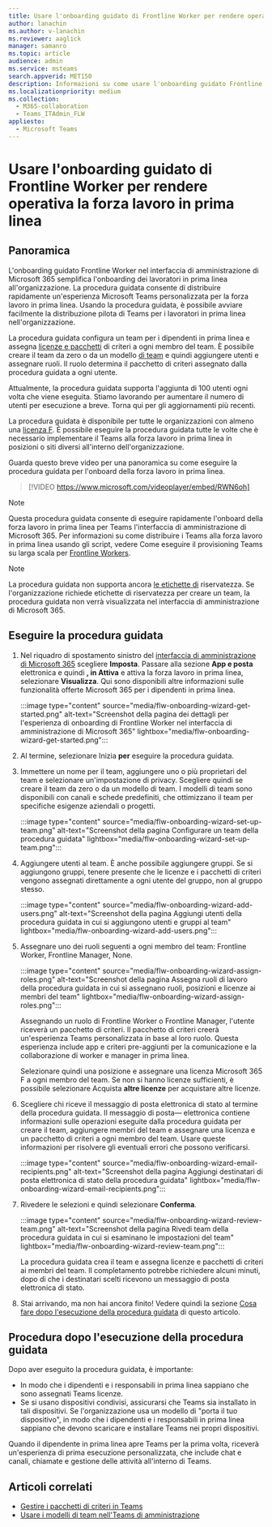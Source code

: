 ```yaml
---
title: Usare l'onboarding guidato di Frontline Worker per rendere operativa la forza lavoro in prima linea
author: lanachin
ms.author: v-lanachin
ms.reviewer: aaglick
manager: samanro
ms.topic: article
audience: admin
ms.service: msteams
search.appverid: MET150
description: Informazioni su come usare l'onboarding guidato Frontline Worker per distribuire rapidamente un'esperienza Teams personalizzata per i dipendenti e i responsabili in prima linea nell'organizzazione.
ms.localizationpriority: medium
ms.collection:
  - M365-collaboration
  - Teams_ITAdmin_FLW
appliesto:
  - Microsoft Teams
---
```


# <a name="use-the-frontline-worker-onboarding-wizard-to-get-your-frontline-workforce-up-and-running"></a>Usare l'onboarding guidato di Frontline Worker per rendere operativa la forza lavoro in prima linea

## <a name="overview"></a>Panoramica

L'onboarding guidato Frontline Worker nel interfaccia di amministrazione di Microsoft 365 semplifica l'onboarding dei lavoratori in prima linea all'organizzazione. La procedura guidata consente di distribuire rapidamente un'esperienza Microsoft Teams personalizzata per la forza lavoro in prima linea. Usando la procedura guidata, è possibile avviare facilmente la distribuzione pilota di Teams per i lavoratori in prima linea nell'organizzazione.

La procedura guidata configura un team per i dipendenti in prima linea e assegna [licenze e pacchetti](manage-policy-packages.md) di criteri a ogni membro del team. È possibile creare il team da zero o da un modello [di team](get-started-with-teams-templates-in-the-admin-console.md) e quindi aggiungere utenti e assegnare ruoli. Il ruolo determina il pacchetto di criteri assegnato dalla procedura guidata a ogni utente.

Attualmente, la procedura guidata supporta l'aggiunta di 100 utenti ogni volta che viene eseguita. Stiamo lavorando per aumentare il numero di utenti per esecuzione a breve. Torna qui per gli aggiornamenti più recenti.

La procedura guidata è disponibile per tutte le organizzazioni con almeno una [licenza F](https://www.microsoft.com/microsoft-365/enterprise/frontline). È possibile eseguire la procedura guidata tutte le volte che è necessario implementare il Teams alla forza lavoro in prima linea in posizioni o siti diversi all'interno dell'organizzazione.

Guarda questo breve video per una panoramica su come eseguire la procedura guidata per l'onboard della forza lavoro in prima linea.

> [!VIDEO https://www.microsoft.com/videoplayer/embed/RWN6oh]

> [!NOTE]
> Questa procedura guidata consente di eseguire rapidamente l'onboard della forza lavoro in prima linea per Teams l'interfaccia di amministrazione di Microsoft 365. Per informazioni su come distribuire i Teams alla forza lavoro in prima linea usando gli script, vedere Come eseguire il provisioning Teams su larga scala per [Frontline Workers](flw-scripted-deployment.md).

> [!NOTE]
> La procedura guidata non supporta ancora [le etichette di](sensitivity-labels.md) riservatezza. Se l'organizzazione richiede etichette di riservatezza per creare un team, la procedura guidata non verrà visualizzata nel interfaccia di amministrazione di Microsoft 365.

## <a name="run-the-wizard"></a>Eseguire la procedura guidata

1. Nel riquadro di spostamento sinistro del [interfaccia di amministrazione di Microsoft 365](https://admin.microsoft.com/) scegliere **Imposta**. Passare alla sezione **App e posta** elettronica e quindi **, in Attiva** e attiva la forza lavoro in prima linea, selezionare **Visualizza**. Qui sono disponibili altre informazioni sulle funzionalità offerte Microsoft 365 per i dipendenti in prima linea.

    :::image type="content" source="media/flw-onboarding-wizard-get-started.png" alt-text="Screenshot della pagina dei dettagli per l'esperienza di onboarding di Frontline Worker nel interfaccia di amministrazione di Microsoft 365" lightbox="media/flw-onboarding-wizard-get-started.png":::

2. Al termine, selezionare Inizia **per** eseguire la procedura guidata.

3. Immettere un nome per il team, aggiungere uno o più proprietari del team e selezionare un'impostazione di privacy. Scegliere quindi se creare il team da zero o da un modello di team. I modelli di team sono disponibili con canali e schede predefiniti, che ottimizzano il team per specifiche esigenze aziendali o progetti.

    :::image type="content" source="media/flw-onboarding-wizard-set-up-team.png" alt-text="Screenshot della pagina Configurare un team della procedura guidata" lightbox="media/flw-onboarding-wizard-set-up-team.png":::

4. Aggiungere utenti al team. È anche possibile aggiungere gruppi. Se si aggiungono gruppi, tenere presente che le licenze e i pacchetti di criteri vengono assegnati direttamente a ogni utente del gruppo, non al gruppo stesso.

    :::image type="content" source="media/flw-onboarding-wizard-add-users.png" alt-text="Screenshot della pagina Aggiungi utenti della procedura guidata in cui si aggiungono utenti e gruppi al team" lightbox="media/flw-onboarding-wizard-add-users.png":::

5. Assegnare uno dei ruoli seguenti a ogni membro del team: Frontline Worker, Frontline Manager, None. 
  
    :::image type="content" source="media/flw-onboarding-wizard-assign-roles.png" alt-text="Screenshot della pagina Assegna ruoli di lavoro della procedura guidata in cui si assegnano ruoli, posizioni e licenze ai membri del team" lightbox="media/flw-onboarding-wizard-assign-roles.png":::

    Assegnando un ruolo di Frontline Worker o Frontline Manager, l'utente riceverà un pacchetto di criteri. Il pacchetto di criteri creerà un'esperienza Teams personalizzata in base al loro ruolo. Questa esperienza include app e criteri pre-aggiunti per la comunicazione e la collaborazione di worker e manager in prima linea.

    Selezionare quindi una posizione e assegnare una licenza Microsoft 365 F a ogni membro del team. Se non si hanno licenze sufficienti, è possibile selezionare Acquista **altre licenze** per acquistare altre licenze.  

6. Scegliere chi riceve il messaggio di posta elettronica di stato al termine della procedura guidata. Il messaggio di posta&mdash; elettronica contiene informazioni sulle operazioni eseguite dalla procedura guidata per creare il team, aggiungere membri del team e assegnare una licenza e un pacchetto di criteri a ogni membro del team. Usare queste informazioni per risolvere gli eventuali errori che possono verificarsi.

    :::image type="content" source="media/flw-onboarding-wizard-email-recipients.png" alt-text="Screenshot della pagina Aggiungi destinatari di posta elettronica di stato della procedura guidata" lightbox="media/flw-onboarding-wizard-email-recipients.png":::

7. Rivedere le selezioni e quindi selezionare **Conferma**.

    :::image type="content" source="media/flw-onboarding-wizard-review-team.png" alt-text="Screenshot della pagina Rivedi team della procedura guidata in cui si esaminano le impostazioni del team" lightbox="media/flw-onboarding-wizard-review-team.png":::

    La procedura guidata crea il team e assegna licenze e pacchetti di criteri ai membri del team. Il completamento potrebbe richiedere alcuni minuti, dopo di che i destinatari scelti ricevono un messaggio di posta elettronica di stato.

8. Stai arrivando, ma non hai ancora finito! Vedere quindi la sezione [Cosa fare dopo l'esecuzione della procedura guidata](#what-to-do-after-running-the-wizard) di questo articolo.

## <a name="what-to-do-after-running-the-wizard"></a>Procedura dopo l'esecuzione della procedura guidata

Dopo aver eseguito la procedura guidata, è importante:

- In modo che i dipendenti e i responsabili in prima linea sappiano che sono assegnati Teams licenze.
- Se si usano dispositivi condivisi, assicurarsi che Teams sia installato in tali dispositivi. Se l'organizzazione usa un modello di "porta il tuo dispositivo", in modo che i dipendenti e i responsabili in prima linea sappiano che devono scaricare e installare Teams nei propri dispositivi.

Quando il dipendente in prima linea apre Teams per la prima volta, riceverà un'esperienza di prima esecuzione personalizzata, che include chat e canali, chiamate e gestione delle attività all'interno di Teams.

## <a name="related-articles"></a>Articoli correlati

- [Gestire i pacchetti di criteri in Teams](manage-policy-packages.md)
- [Usare i modelli di team nell'Teams di amministrazione](get-started-with-teams-templates-in-the-admin-console.md)
